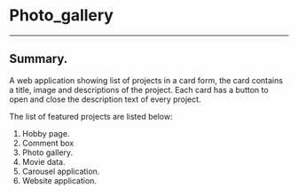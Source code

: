 # Photo_gallery

---

## Summary.

A web application showing list of projects in a card form, the card contains a title, image and descriptions of the project. Each card has a button to open and close the description text of every project.

The list of featured projects are listed below:

1. Hobby page.
2. Comment box
3. Photo gallery.
4. Movie data.
5. Carousel application.
6. Website application.
